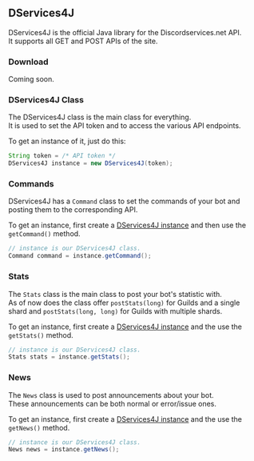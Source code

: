 ## DServices4J
DServices4J is the official Java library for the Discordservices.net API.  
It supports all GET and POST APIs of the site.

### Download
Coming soon.

### DServices4J Class
The DServices4J class is the main class for everything.  
It is used to set the API token and to access the various API endpoints.

To get an instance of it, just do this:  
```java
String token = /* API token */
DServices4J instance = new DServices4J(token);
```

### Commands
DServices4J has a `Command` class to set the commands of your bot and posting them to the corresponding API.

To get an instance, first create a [DServices4J instance](#dservices4j-class) and then use the `getCommand()` method.  
```java
// instance is our DServices4J class.
Command command = instance.getCommand();
```

### Stats
The `Stats` class is the main class to post your bot's statistic with.  
As of now does the class offer `postStats(long)` for Guilds and a single shard and `postStats(long, long)` for Guilds with multiple shards.

To get an instance, first create a [DServices4J instance](#dservices4j-class) and the use the `getStats()` method.  
```java
// instance is our DServices4J class.
Stats stats = instance.getStats();
```

### News
The `News` class is used to post announcements about your bot.  
These announcements can be both normal or error/issue ones.

To get an instance, first create a [DServices4J instance](#dservices4j-class) and the use the `getNews()` method.  
```java
// instance is our DServices4J class.
News news = instance.getNews();
```